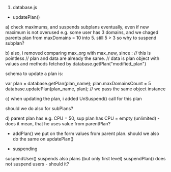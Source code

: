 
1. database.js

- updatePlan()

a)
check maximums, and suspends subplans eventually, even if new maximum is not overused
e.g. some user has 3 domains, and we chaged parents plan from maxDomains = 10 into 5.
still 5 > 3 so why to suspend subplan?

b)
also, i removed comparing max_org with max_new, since :
// this is pointless
// plan and data are already the same.
// data is plan object with values and methods fetched by database.getPlan("modified_plan")

schema to update a plan is:

 var plan = database.getPlan(plan_name);
 plan.maxDomainsCount = 5
 database.updatePlan(plan_name, plan);  // we pass the same object instance

c) when updating the plan, i added UnSuspend() call for this plan

 should we do also for subPlans?

d) parent plan has e.g. CPU = 50, sup plan has CPU = empty (unlimited) - does it mean, that he uses value from parentPlan?

- addPlan()
we put on the form values from parent plan. should we also do the same on updatePlan()


- suspending

suspendUser() suspends also plans (but only first level)
suspendPlan() does not suspend users - should it?